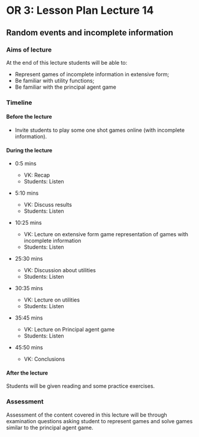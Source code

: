 # OR 3: Lesson Plan Lecture 14
## Random events and incomplete information

### Aims of lecture

At the end of this lecture students will be able to:

- Represent games of incomplete information in extensive form;
- Be familiar with utility functions;
- Be familiar with the principal agent game

### Timeline

#### Before the lecture

- Invite students to play some one shot games online (with incomplete information).

#### During the lecture

- 0:5 mins

    - VK: Recap
    - Students: Listen

- 5:10 mins

    - VK: Discuss results
    - Students: Listen

- 10:25 mins

    - VK: Lecture on extensive form game representation of games with incomplete information
    - Students: Listen

- 25:30 mins

    - VK: Discussion about utilities
    - Students: Listen

- 30:35 mins

    - VK: Lecture on utilities
    - Students: Listen

- 35:45 mins

    - VK: Lecture on Principal agent game
    - Students: Listen

- 45:50 mins

    - VK: Conclusions

#### After the lecture

Students will be given reading and some practice exercises.

### Assessment

Assessment of the content covered in this lecture will be through examination questions asking student to represent games and solve games similar to the principal agent game.
